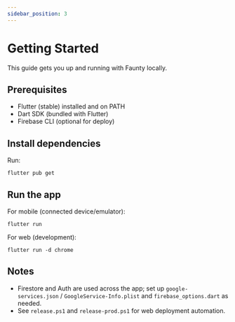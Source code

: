 ```yaml
---
sidebar_position: 3
---
```


# Getting Started

This guide gets you up and running with Faunty locally.

## Prerequisites

- Flutter (stable) installed and on PATH
- Dart SDK (bundled with Flutter)
- Firebase CLI (optional for deploy)

## Install dependencies

Run:

```pwsh
flutter pub get
```

## Run the app

For mobile (connected device/emulator):

```pwsh
flutter run
```

For web (development):

```pwsh
flutter run -d chrome
```

## Notes

- Firestore and Auth are used across the app; set up `google-services.json` / `GoogleService-Info.plist` and `firebase_options.dart` as needed.
- See `release.ps1` and `release-prod.ps1` for web deployment automation.

